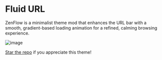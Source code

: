 # Fluid URL 

ZenFlow is a minimalist theme mod that enhances the URL bar with a smooth, gradient-based loading animation for a refined, calming browsing experience.

![image](https://github.com/user-attachments/assets/7009dcfa-5dd0-4e02-b176-0382ffa01937)

[Star the repo](https://github.com/wysh3/Zen-Mods) if you appreciate this theme!
